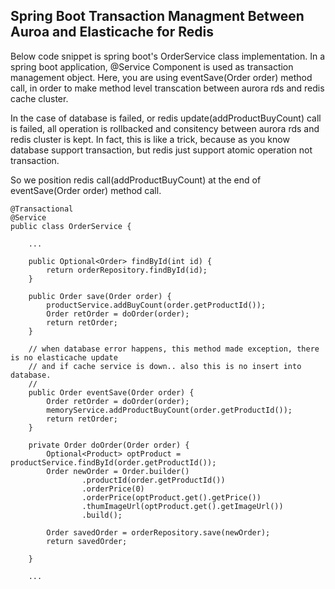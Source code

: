 ## Spring Boot Transaction Managment Between Auroa and Elasticache for Redis ##

Below code snippet is spring boot's OrderService class implementation.
In a spring boot application, @Service Component is used as transaction management object.
Here, you are using eventSave(Order order) method call, in order to make method level transcation between aurora rds and redis cache cluster.

In the case of database is failed, or redis update(addProductBuyCount) call is failed, 
all operation is rollbacked and consitency between aurora rds and redis cluster is kept.
In fact, this is like a trick, because as you know database support transaction, but
redis just support atomic operation not transaction.

So we position redis call(addProductBuyCount) at the end of eventSave(Order order) method call.

```
@Transactional
@Service
public class OrderService {

    ...
    
    public Optional<Order> findById(int id) {
        return orderRepository.findById(id);
    }

    public Order save(Order order) {
        productService.addBuyCount(order.getProductId());
        Order retOrder = doOrder(order);
        return retOrder;
    }

    // when database error happens, this method made exception, there is no elasticache update
    // and if cache service is down.. also this is no insert into database.
    //
    public Order eventSave(Order order) {
        Order retOrder = doOrder(order);
        memoryService.addProductBuyCount(order.getProductId());
        return retOrder;
    }

    private Order doOrder(Order order) {
        Optional<Product> optProduct = productService.findById(order.getProductId());
        Order newOrder = Order.builder()
                .productId(order.getProductId())
                .orderPrice(0)
                .orderPrice(optProduct.get().getPrice())
                .thumImageUrl(optProduct.get().getImageUrl())
                .build();

        Order savedOrder = orderRepository.save(newOrder);
        return savedOrder;

    }
    
    ...
```
